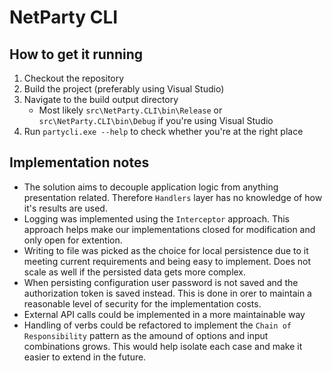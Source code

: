 # NetParty CLI

## How to get it running
1. Checkout the repository
2. Build the project (preferably using Visual Studio)
3. Navigate to the build output directory
    * Most likely `src\NetParty.CLI\bin\Release` or `src\NetParty.CLI\bin\Debug` if you're using Visual Studio 
4. Run `partycli.exe --help` to check whether you're at the right place

## Implementation notes
* The solution aims to decouple application logic from anything presentation related. Therefore `Handlers` layer has no knowledge of how it's results are used.
* Logging was implemented using the `Interceptor` approach. This approach helps make our implementations closed for modification and only open for extention.
* Writing to file was picked as the choice for local persistence due to it meeting current requirements and being easy to implement. Does not scale as well if the persisted data gets more complex.
* When persisting configuration user password is not saved  and the authorization token is saved instead. This is done in orer to maintain a reasonable level of security for the implementation costs.
* External API calls could be implemented in a more maintainable way
* Handling of verbs could be refactored to implement the `Chain of Responsibility` pattern as the amound of options and input combinations grows. This would help isolate each case and make it easier to extend in the future.
